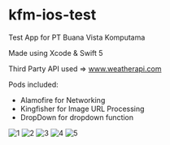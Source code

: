 # kfm-ios-test
Test App for PT Buana Vista Komputama

Made using Xcode & Swift 5

Third Party API used => www.weatherapi.com

Pods included:
- Alamofire for Networking
- Kingfisher for Image URL Processing
- DropDown for dropdown function

![1](https://i.postimg.cc/L40RHJnZ/Simulator-Screen-Shot-i-Pod-touch-7th-generation-2021-12-24-at-13-19-51.png)
![2](https://i.postimg.cc/3J4hW3vf/Simulator-Screen-Shot-i-Pod-touch-7th-generation-2021-12-24-at-13-19-55.png)
![3](https://i.postimg.cc/tCKjx8dq/Simulator-Screen-Shot-i-Pod-touch-7th-generation-2021-12-24-at-13-19-59.png)
![4](https://i.postimg.cc/cJZGDY5P/Simulator-Screen-Shot-i-Pod-touch-7th-generation-2021-12-24-at-13-20-06.png)
![5](https://i.postimg.cc/QdcrkSSp/Simulator-Screen-Shot-i-Pod-touch-7th-generation-2021-12-24-at-13-20-12.png)

